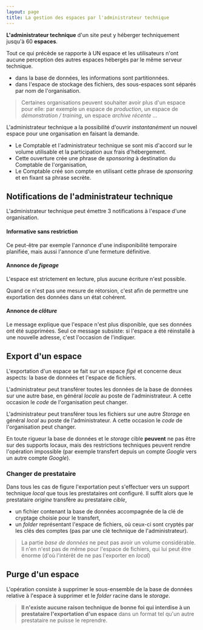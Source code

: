 ```yaml
---
layout: page
title: La gestion des espaces par l'administrateur technique
---
```


**L'administrateur technique** d'un site peut y héberger techniquement jusqu'à 60 **espaces**.

Tout ce qui précède se rapporte à UN espace et les utilisateurs n'ont aucune perception des autres espaces hébergés par le même serveur technique.
- dans la base de données, les informations sont partitionnées.
- dans l'espace de stockage des fichiers, des sous-espaces sont séparés par nom de l'organisation.

> Certaines organisations peuvent souhaiter avoir plus d'un espace pour elle: par exemple un espace de _production_, un espace de _démonstration / training_, un espace _archive récente_ ...

L'administrateur technique a la possibilité d'ouvrir _instantanément_ un nouvel espace pour une organisation en faisant la demande. 
- Le Comptable et l'administrateur technique se sont mis d'accord sur le volume utilisable et la participation aux frais d'hébergement.
- Cette ouverture crée une phrase de _sponsoring_ à destination du Comptable de l'organisation, 
- Le Comptable créé son compte en utilisant cette phrase de _sponsoring_ et en fixant sa phrase secrète.

## Notifications de l'administrateur technique
L'administrateur technique peut émettre 3 notifications à l'espace d'une organisation.

#### Informative sans restriction
Ce peut-être par exemple l'annonce d'une indisponibilité temporaire planifiée, mais aussi l'annonce d'une fermeture définitive.

#### Annonce de _figeage_
L'espace est strictement en lecture, plus aucune écriture n'est possible.

Quand ce n'est pas une mesure de rétorsion, c'est afin de permettre une exportation des données dans un état cohérent.

#### Annonce de _clôture_
Le message explique que l'espace n'est plus disponible, que ses données ont été supprimées. Seul ce message subsiste: si l'espace a été réinstallé à une nouvelle adresse, c'est l'occasion de l'indiquer.

## Export d'un espace
L'exportation d'un espace se fait sur un espace _figé_ et concerne deux aspects: la base de données et l'espace de fichiers.

L'administrateur peut transférer toutes les données de la base de données sur une autre base, en général _locale_ au poste de l'administrateur. A cette occasion le _code_ de l'organisation peut changer.

L'administrateur peut transférer tous les fichiers sur une autre _Storage_ en général _local_ au poste de l'administrateur. A cette occasion le _code_ de l'organisation peut changer.

En toute rigueur la base de données et le _storage_ cible **peuvent** ne pas être sur des supports locaux, mais des restrictions techniques peuvent rendre l'opération impossible (par exemple transfert depuis un compte _Google_ vers un autre compte _Google_).

### Changer de prestataire
Dans tous les cas de figure l'exportation peut s'effectuer vers un support technique _local_ que tous les prestataires ont configuré. Il suffit alors que le prestataire _origine_ transfère au prestataire _cible_, 
- un fichier contenant la base de données accompagnée de la clé de cryptage choisie pour le transfert,
- un _folder_ représentant l'espace de fichiers, où ceux-ci sont cryptés par les clés des comptes (pas par une clé technique de l'administrateur).

> La partie _base de données_ ne peut pas avoir un volume considérable. Il n'en n'est pas de même pour l'espace de fichiers, qui lui peut être énorme (d'où l'intérêt de ne pas l'exporter en _local_)

## Purge d'un espace
L'opération consiste à supprimer le sous-ensemble de la base de données relative à l'espace à supprimer et le _folder_ racine dans le _storage_.

> **Il n'existe aucune raison technique de bonne foi qui interdise à un prestataire l'exportation d'un espace** dans un format tel qu'un autre prestataire ne puisse le reprendre.
